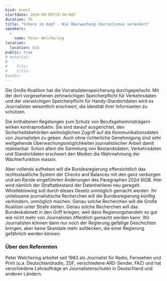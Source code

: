```yaml
---
kind: event
startdate: 2016-09-08T19:30:00Z
duration: 2h
title: "Schere im Kopf - Wie Überwachung Journalismus verändert"
speakers:
  -
    name: Peter Welchering
location:
  location: bib
public: true
# material:
#  -
#    file:
#    title:
#audio:
---
```

Die Große Koalition hat die Vorratsdatenspeicherung durchgepeitscht. Mit der dort vorgesehenen zehnwöchigen Speicherpflicht für Verkehrsdaten und der vierwöchigen Speicherpflicht für Handy-Standortdaten wird es Journalisten wesentlich erschwert, die Identität ihrer Informanten zu schützen.

Die enthaltenen Regelungen zum Schutz von Berufsgeheimnisträgern wirken kontraproduktiv. Sie sind darauf ausgerichtet, den Sicherheitsbehörden weitmöglichen Zugriff auf die Kommunikationsdaten von Journalisten zu geben. Auch ohne richterliche Genehmigung sind sehr weitgehende Überwachungsmöglichkeiten journalistischer Arbeit damit realisierbar. Schon allein die Sammlung von Bestandsdaten, Verkehrsdaten und Standortdaten erschwert den Medien die Wahrnehmung der Wächterfunktion massiv.

Aber vollends aufheben will die Bundesregierung offensichtlich das rechtsstaatliche System der Checks and Balances mit den ganz verborgen und am Rande eingeführten Änderungen des Paragraphen 202d StGB. Hier wird nämlich der Straftatbestand der Datenhehlerei neu geregelt. Whistleblowing soll durch dieses Gesetz unmöglich gemacht werden. Ihr unliebsame journalistische Recherchen will die Bundesregierung künftig verhindern, unmöglich machen. Genau solche Recherchen will die Große Koalition unter Strafe stellen. Genau solche Recherchen will das Bundeskabinett in den Griff kriegen, weil dann Regierungshandeln so gut wie nicht mehr von Journalisten öffentlich gemacht werden kann. Wir Journalisten können dann nur noch der Regierung gefällige Geschichten bringen, aber keine Skandale mehr aufdecken, die einer Regierung gefährlich werden können.

### Über den Referenten

Peter Welchering arbeitet seit 1983 als Journalist für Radio, Fernsehen und Print (u.a. Deutschlandradio, ZDF, verschiedene ARD-Sender, FAZ) und hat verschiedene Lehraufträge an Journalistenschulen in Deutschland und anderen Ländern.
